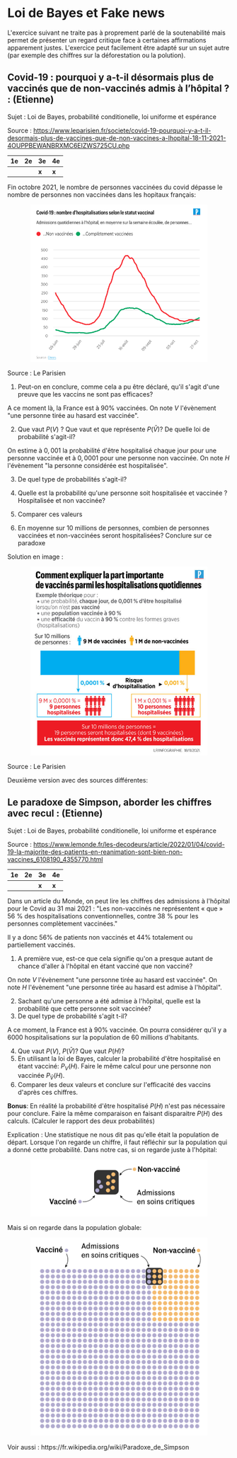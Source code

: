 # Loi de Bayes et Fake news

L'exercice suivant ne traite pas à proprement parlé de la soutenabilité mais permet de présenter un regard critique face à certaines affirmations apparement justes.
L'exercice peut facilement être adapté sur un sujet autre (par exemple des chiffres sur la déforestation ou la polution).


## **Covid-19 : pourquoi y a-t-il désormais plus de vaccinés que de non-vaccinés admis à l’hôpital ? :** (Etienne)
Sujet : Loi de Bayes, probabilité conditionelle, loi uniforme et espérance

Source : https://www.leparisien.fr/societe/covid-19-pourquoi-y-a-t-il-desormais-plus-de-vaccines-que-de-non-vaccines-a-lhopital-18-11-2021-4OUPPBEWANBRXMC6EIZWS725CU.php

| **1e** | **2e** | **3e** | **4e** |
|--------| --- | --- | --- |
|        |        | **x** | **x** |

Fin octobre 2021, le nombre de personnes vaccinées du covid dépasse le nombre de personnes non vaccinées dans les hopitaux français:

<p align="center">
<img src="../images/parisien_1.png" width="400"/>
</p>

Source : Le Parisien

1. Peut-on en conclure, comme cela a pu être déclaré, qu'il s'agit d'une preuve que les vaccins ne sont pas efficaces?

A ce moment là, la France est à $90\%$ vaccinées. On note $V$ l'évènement "une personne tirée au hasard est vaccinée".

2. Que vaut $P(V)$ ? Que vaut et que représente $P(\bar{V})$? De quelle loi de probabilité s'agit-il?

On estime à $0,001$ la probabilité d'être hospitalisé chaque jour pour une personne vaccinée et à $0,0001$ pour une personne non vaccinée.
On note $H$ l'évènement "la personne considérée est hospitalisée".

3. De quel type de probabilités s'agit-il?

4.  Quelle est la probabilité qu'une personne soit hospitalisée et vaccinée ? Hospitalisée et non vaccinée?
5. Comparer ces valeurs 
6. En moyenne sur 10 millions de personnes, combien de personnes vaccinées et non-vaccinées seront hospitalisées? Conclure sur ce paradoxe

Solution en image :

<p align="center">
<img src="../images/parisien_solution.jpg" width="400"/>
</p>

Source : Le Parisien

Deuxième version avec des sources différentes:

## **Le paradoxe de Simpson, aborder les chiffres avec recul :** (Etienne)

Sujet : Loi de Bayes, probabilité conditionelle, loi uniforme et espérance

Source : https://www.lemonde.fr/les-decodeurs/article/2022/01/04/covid-19-la-majorite-des-patients-en-reanimation-sont-bien-non-vaccines_6108190_4355770.html

| **1e** | **2e** | **3e** | **4e** |
|--------| --- | --- | --- |
|        |        | **x** | **x** |

Dans un article du Monde, on peut lire les chiffres des admissions à l'hôpital pour le Covid au 31 mai 2021 :
"Les non-vaccinés ne représentent « que » 56 % des hospitalisations conventionnelles, contre 38 % pour les personnes complètement vaccinées."

Il y a donc 56% de patients non vaccinés et 44% totalement ou partiellement vaccinés.

1. A première vue, est-ce que cela signifie qu'on a presque autant de chance d'aller à l'hôpital en étant vacciné que non vacciné?

On note $V$ l'évènement "une personne tirée au hasard est vaccinée". On note $H$ l'évènement "une personne tirée au hasard est admise à l'hôpital".

2. Sachant qu'une personne a été admise à l'hôpital, quelle est la probabilité que cette personne soit vaccinée? 
3. De quel type de probabilité s'agit t-il?

A ce moment, la France est à $90\%$ vaccinée. On pourra considérer qu'il y a 6000 hospitalisations sur la population de 60 millions d'habitants.

4. Que vaut $P(V)$, $P(\bar{V})$? Que vaut $P(H)$?
5. En utilisant la loi de Bayes, calculer la probabilité d'être hospitalisé en étant vacciné: $P_V(H)$. Faire le même calcul pour une personne non vaccinée $P_{\bar{V}}(H)$.
6. Comparer les deux valeurs et conclure sur l'efficacité des vaccins d'après ces chiffres.

**Bonus**: En réalité la probabilité d'être hospitalisé $P(H)$ n'est pas nécessaire pour conclure. Faire la même comparaison en faisant disparaitre $P(H)$ des calculs.
(Calculer le rapport des deux probabilités)

Explication :
Une statistique ne nous dit pas qu'elle était la population de départ. Lorsque l'on regarde un chiffre, il faut réfléchir sur la population qui a donné cette probabilité.
Dans notre cas, si on regarde juste à l'hôpital:

<p align="center">
<img src="../images/lemonde_1.png" width="400"/>
</p>

Mais si on regarde dans la population globale:


<p align="center">
<img src="../images/lemonde_2.png" width="400"/>
</p>
Voir aussi : https://fr.wikipedia.org/wiki/Paradoxe_de_Simpson
